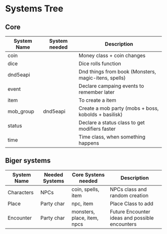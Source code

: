 # Systems Tree

## Core

| System Name | System needed | Description                                          |
| ----------- | ------------- | ---------------------------------------------------- |
| coin        |               | Money class + coin changes                           |
| dice        |               | Dice rolls function                                  |
| dnd5eapi    |               | Dnd things from book (Monsters, magic-itens, spells) |
| event       |               | Declare campaing events to remember later            |
| item        |               | To create a item                                     |
| mob_group   | dnd5eapi      | Create a mob party (mobs + boss, kobolds + basilisk) |
| status      |               | Declare a status class to get modifiers faster       |
| time        |               | Time class, when something happens                   |

## Biger systems

| System Name | Needed Systems | Core Systens needed         | Description                                    |
| ----------- | -------------- | --------------------------- | ---------------------------------------------- |
| Characters  | NPCs           | coin, spells, item          | NPCs class and random creation                 |
| Place       | Party char     | npc, item                   | Place Class to add                             |
| Encounter   | Party char     | monsters, place, item, npcs | Future Encounter ideas and possible encounters |
